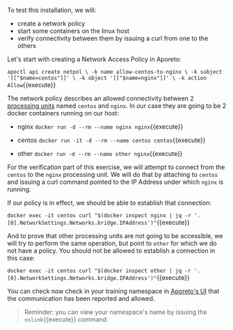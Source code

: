 To test this installation, we will:

* create a network policy
* start some containers on the linux host
* verify connectivity between them by issuing a curl from one to the others

Let's start with creating a Network Access Policy in Aporeto:

`apoctl api create netpol \
  -k name allow-centos-to-nginx \
  -k subject '[["$name=centos"]]' \
  -k object '[["$name=nginx"]]' \
  -k action Allow`{{execute}}

The network policy describes an allowed connectivity between 2 [processing units](https://docs.aporeto.com/docs/main/concepts/enforcerd-and-processing-units/) named `centos` and `nginx`. In our case they are going to be 2 docker containers running on our host:

* nginx
`docker run -d --rm --name nginx nginx`{{execute}}

* centos
`docker run -it -d --rm --name centos centos`{{execute}}

* other
`docker run -d --rm --name other nginx`{{execute}}

For the verification part of this exercise, we will attempt to connect from the `centos` to the `nginx` processing unit.
We will do that by attaching to `centos` and issuing a curl command pointed to the IP Address under which `nginx` is running.

If our policy is in effect, we should be able to establish that connection:

`docker exec -it centos curl "$(docker inspect nginx | jq -r '.[0].NetworkSettings.Networks.bridge.IPAddress')"`{{execute}}

And to prove that other processing units are not going to be accessible, we will try to perform the same operation, but point to `other` for which we do not have a policy. You should not be allowed to establish a connection in this case:

`docker exec -it centos curl "$(docker inspect other | jq -r '.[0].NetworkSettings.Networks.bridge.IPAddress')"`{{execute}}


You can check now check in your training namespace in [Aporeto's UI](https://console.aporeto.com)  that the communication has been reported and allowed.

> Reminder: you can view your namespace's name by issuing the `nslink`{{execute}} command.